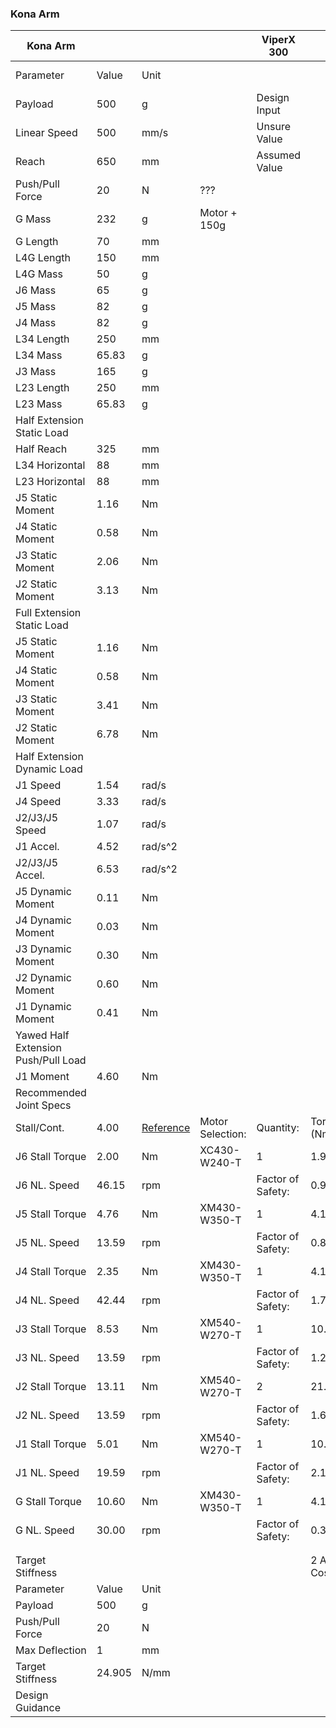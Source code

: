 ### Kona Arm
| Kona Arm                            |        |                                                                                                                                     |                  | ViperX 300        |             | WidowX 250  |
| ----------------------------------- | ------ | ----------------------------------------------------------------------------------------------------------------------------------- | ---------------- | ----------------- | ----------- | ----------- |
| Parameter                           | Value  | Unit                                                                                                                                |                  |                   |             | Joint Label | Servo | Quantity | Stall Torque (Nm) | Joint Torque (Nm) | NL Speed (rpm) |  | Joint Label | Servo | Quantity | Motor Torque (Nm) | Joint Torque (Nm) | NL Speed (rpm) |
| Payload                             | 500    | g                                                                                                                                   |                  | Design Input      |             | G           | [XM540-W270-T](https://www.robotis.us/dynamixel-xm540-w270-t/) | 1 | 10.6 | 10.6 | 30 |  | G | [XM430-W350-T](https://www.robotis.us/dynamixel-xm430-w350-t/) | 1 | 4.1 | 4.1 | 46 |
| Linear Speed                        | 500    | mm/s                                                                                                                                |                  | Unsure Value      |             | J6          | [XM430-W350-T](https://www.robotis.us/dynamixel-xm430-w350-t/) | 1 | 4.1 | 4.1 | 46 |  | J6 | [XL430-W250-T](https://www.robotis.us/dynamixel-xl430-w250-t/) | 1 | 1.5 | 1.5 | 61 |
| Reach                               | 650    | mm                                                                                                                                  |                  | Assumed Value     |             | J5          | [XM540-W270-T](https://www.robotis.us/dynamixel-xm540-w270-t/) | 1 | 10.6 | 10.6 | 30 |  | J5 | [XM430-W350-T](https://www.robotis.us/dynamixel-xm430-w350-t/) | 1 | 4.1 | 4.1 | 46 |
| Push/Pull Force                     | 20     | N                                                                                                                                   | ???              |                   |             | J4          | [XM430-W350-T](https://www.robotis.us/dynamixel-xm430-w350-t/) | 1 | 4.1 | 4.1 | 46 |  | J4 | [XL430-W250-T](https://www.robotis.us/dynamixel-xl430-w250-t/) | 1 | 1.5 | 1.5 | 61 |
| G Mass                              | 232    | g                                                                                                                                   | Motor + 150g     |                   |             | J3          | [XM540-W270-T](https://www.robotis.us/dynamixel-xm540-w270-t/) | 2 | 10.6 | 21.2 | 30 |  | J3 | [XM430-W350-T](https://www.robotis.us/dynamixel-xm430-w350-t/) | 2 | 4.1 | 8.2 | 46 |
| G Length                            | 70     | mm                                                                                                                                  |                  |                   |             | J2          | [XM540-W270-T](https://www.robotis.us/dynamixel-xm540-w270-t/) | 2 | 10.6 | 21.2 | 30 |  | J2 | [XM430-W350-T](https://www.robotis.us/dynamixel-xm430-w350-t/) | 2 | 4.1 | 8.2 | 46 |
| L4G Length                          | 150    | mm                                                                                                                                  |                  |                   |             | J1          | [XM540-W270-T](https://www.robotis.us/dynamixel-xm540-w270-t/) | 1 | 10.6 | 10.6 | 30 |  | J1 | [XM430-W350-T](https://www.robotis.us/dynamixel-xm430-w350-t/) | 1 | 4.1 | 4.1 | 46 |
| L4G Mass                            | 50     | g                                                                                                                                   |                  |                   |             |             |  |  |  |  |  |  |  |  |  |  |  |  |
| J6 Mass                             | 65     | g                                                                                                                                   |                  |                   |             |             |  |  |  |  |  |  |  |  |  |  |  |  |
| J5 Mass                             | 82     | g                                                                                                                                   |                  |                   |             |             |  |  |  |  |  |  |  |  |  |  |  |  |
| J4 Mass                             | 82     | g                                                                                                                                   |                  |                   |             |             |  |  |  |  |  |  |  |  |  |  |  |  |
| L34 Length                          | 250    | mm                                                                                                                                  |                  |                   |             |             |  |  |  |  |  |  |  |  |  |  |  |  |
| L34 Mass                            | 65.83  | g                                                                                                                                   |                  |                   |             |             |  |  |  |  |  |  |  |  |  |  |  |  |
| J3 Mass                             | 165    | g                                                                                                                                   |                  |                   |             |             |  |  |  |  |  |  |  |  |  |  |  |  |
| L23 Length                          | 250    | mm                                                                                                                                  |                  |                   |             |             |  |  |  |  |  |  |  |  |  |  |  |  |
| L23 Mass                            | 65.83  | g                                                                                                                                   |                  |                   |             |             |  |  |  |  |  |  |  |  |  |  |  |  |
| Half Extension Static Load          |        |                                                                                                                                     |                  |                   |             |             |  |  |  |  |  |  |  |  |  |  |
| Half Reach                          | 325    | mm                                                                                                                                  |                  |                   |             |             |  |  |  |  |  |  |  |  |  |  |  |  |
| L34 Horizontal                      | 88     | mm                                                                                                                                  |                  |                   |             |             |  |  |  |  |  |  |  |  |  |  |  |  |
| L23 Horizontal                      | 88     | mm                                                                                                                                  |                  |                   |             |             |  |  |  |  |  |  |  |  |  |  |  |  |
| J5 Static Moment                    | 1.16   | Nm                                                                                                                                  |                  |                   |             |             |  |  |  |  |  |  |  |  |  |  |  |  |
| J4 Static Moment                    | 0.58   | Nm                                                                                                                                  |                  |                   |             |             |  |  |  |  |  |  |  |  |  |  |  |  |
| J3 Static Moment                    | 2.06   | Nm                                                                                                                                  |                  |                   |             |             |  |  |  |  |  |  |  |  |  |  |  |  |
| J2 Static Moment                    | 3.13   | Nm                                                                                                                                  |                  |                   |             |             |  |  |  |  |  |  |  |  |  |  |  |  |
| Full Extension Static Load          |        |                                                                                                                                     |                  |                   |             |             |  |  |  |  |  |  |  |  |  |  |
| J5 Static Moment                    | 1.16   | Nm                                                                                                                                  |                  |                   |             |             |  |  |  |  |  |  |  |  |  |  |  |  |
| J4 Static Moment                    | 0.58   | Nm                                                                                                                                  |                  |                   |             |             |  |  |  |  |  |  |  |  |  |  |  |  |
| J3 Static Moment                    | 3.41   | Nm                                                                                                                                  |                  |                   |             |             |  |  |  |  |  |  |  |  |  |  |  |  |
| J2 Static Moment                    | 6.78   | Nm                                                                                                                                  |                  |                   |             |             |  |  |  |  |  |  |  |  |  |  |  |  |
| Half Extension Dynamic Load         |        |                                                                                                                                     |                  |                   |             |             |  |  |  |  |  |  |  |  |  |  |
| J1 Speed                            | 1.54   | rad/s                                                                                                                               |                  |                   |             |             |  |  |  |  |  |  |  |  |  |  |  |  |
| J4 Speed                            | 3.33   | rad/s                                                                                                                               |                  |                   |             |             |  |  |  |  |  |  |  |  |  |  |  |  |
| J2/J3/J5 Speed                      | 1.07   | rad/s                                                                                                                               |                  |                   |             |             |  |  |  |  |  |  |  |  |  |  |  |  |
| J1 Accel.                           | 4.52   | rad/s^2                                                                                                                             |                  |                   |             |             |  |  |  |  |  |  |  |  |  |  |  |  |
| J2/J3/J5 Accel.                     | 6.53   | rad/s^2                                                                                                                             |                  |                   |             |             |  |  |  |  |  |  |  |  |  |  |  |  |
| J5 Dynamic Moment                   | 0.11   | Nm                                                                                                                                  |                  |                   |             |             |  |  |  |  |  |  |  |  |  |  |  |  |
| J4 Dynamic Moment                   | 0.03   | Nm                                                                                                                                  |                  |                   |             |             |  |  |  |  |  |  |  |  |  |  |  |  |
| J3 Dynamic Moment                   | 0.30   | Nm                                                                                                                                  |                  |                   |             |             |  |  |  |  |  |  |  |  |  |  |  |  |
| J2 Dynamic Moment                   | 0.60   | Nm                                                                                                                                  |                  |                   |             |             |  |  |  |  |  |  |  |  |  |  |  |  |
| J1 Dynamic Moment                   | 0.41   | Nm                                                                                                                                  |                  |                   |             |             |  |  |  |  |  |  |  |  |  |  |  |  |
| Yawed Half Extension Push/Pull Load |        |                                                                                                                                     |                  |                   |             |             |  |  |  |  |  |  |  |  |  |  |
| J1 Moment                           | 4.60   | Nm                                                                                                                                  |                  |                   |             |             |  |  |  |  |  |  |  |  |  |  |  |  |
| Recommended Joint Specs             |        |                                                                                                                                     |                  |                   |             |             |  |  |  |  |  |  |  |  |  |  |
| Stall/Cont.                         | 4.00   | [Reference](https://www.robotis.us/robotis-blog/torque-ratings/#:~:text=Take%20a%20look%20at%20this,(but%20less%20total%20torque).) | Motor Selection: | Quantity:         | Torque (Nm) | Speed (rpm) | Mass (g) | Cost |  |  |  |  |  |  |  |  |  |  |
| J6 Stall Torque                     | 2.00   | Nm                                                                                                                                  | XC430-W240-T     | 1                 | 1.9         | 70          | 65 | $119.90 |  |  |  |  |  |  |  |  |  |  |
| J6 NL. Speed                        | 46.15  | rpm                                                                                                                                 |                  | Factor of Safety: | 0.95        | 1.52        |  |  |  |  |  |  |  |  |  |  |  |  |
| J5 Stall Torque                     | 4.76   | Nm                                                                                                                                  | XM430-W350-T     | 1                 | 4.1         | 46          | 82 | $269.90 |  | XM430-W350-T | XC430-W240-T | XL430-W250-T \*2 |
| J5 NL. Speed                        | 13.59  | rpm                                                                                                                                 |                  | Factor of Safety: | 0.86        | 3.38        |  |  |  | 0.86 | 3.38 | $269.00 | 0.4 | 5.15 | $119.00 | 0.63 | 4.49 | $99.00 |
| J4 Stall Torque                     | 2.35   | Nm                                                                                                                                  | XM430-W350-T     | 1                 | 4.1         | 46          | 82 | $269.90 |  | XM430-W350-T | XC430-W240-T | XL430-W250-T |
| J4 NL. Speed                        | 42.44  | rpm                                                                                                                                 |                  | Factor of Safety: | 1.74        | 1.08        |  |  |  | 1.74 | 1.08 | $269.00 | 0.81 | 1.65 | $119.00 | 0.64 | 1.44 | $49.00 |
| J3 Stall Torque                     | 8.53   | Nm                                                                                                                                  | XM540-W270-T     | 1                 | 10.6        | 30          | 165 | $419.90 |  | XM540-W270-T | XM430-W350-T | XC430-W240-T \*2 |
| J3 NL. Speed                        | 13.59  | rpm                                                                                                                                 |                  | Factor of Safety: | 1.24        | 2.21        |  |  |  | 1.25 | 2.21 | $419.00 | 0.48 | 3.38 | $269.00 | 0.45 | 5.15 | $239.00 |
| J2 Stall Torque                     | 13.11  | Nm                                                                                                                                  | XM540-W270-T     | 2                 | 21.2        | 30          | 330 | $839.80 |  | XM540-W270-T \*2 | XM540-W270-T | XM430-W350-T |
| J2 NL. Speed                        | 13.59  | rpm                                                                                                                                 |                  | Factor of Safety: | 1.62        | 2.21        |  |  |  | 1.63 | 2.21 | $839.00 | 0.80 | 2.21 | $419.00 | 0.63 | 3.38 | $539.00 |
| J1 Stall Torque                     | 5.01   | Nm                                                                                                                                  | XM540-W270-T     | 1                 | 10.6        | 30          | 165 | $419.90 |  |  |  |  |  |  |  |  |  |  |
| J1 NL. Speed                        | 19.59  | rpm                                                                                                                                 |                  | Factor of Safety: | 2.12        | 1.53        |  |  |  |  |  |  |  |  |  |  |  |  |
| G Stall Torque                      | 10.60  | Nm                                                                                                                                  | XM430-W350-T     | 1                 | 4.1         | 46          | 82 | $269.90 |  |  | Quantity 1 Arm | Quantity 2 Arm |  |  |  |  |  |  |
| G NL. Speed                         | 30.00  | rpm                                                                                                                                 |                  | Factor of Safety: | 0.39        | 1.53        |  |  |  | XC430-W240-T | 1 | 2 |  |  |  |  |  |  |
|                                     |        |                                                                                                                                     |                  |                   |             |             | 1 Arm Cost: | $2,609.20 | USD | XM430-W350-T | 3 | 6 |  |  |  |  |  |  |
|                                     |        |                                                                                                                                     |                  |                   |             |             |  | $3,470.24 | CAD | XM540-W270-T | 3 | 6 |  |  |  |  |  |  |
| Target Stiffness                    |        |                                                                                                                                     |                  |                   | 2 Arm Cost: | $5,218.40   | USD |  |  |  |  |  |  |  |  |  |
| Parameter                           | Value  | Unit                                                                                                                                |                  |                   |             |             |  | $6,940.47 | CAD | Structure |  |  |  |  |  |
| Payload                             | 500    | g                                                                                                                                   |                  |                   |             |             |  |  |  | [30mm Carbon Tube](https://www.amazon.ca/Length-Carbon-40x37x600MM-Available-Wrapped/dp/B09TYYJ1M4/ref=sr_1_4?crid=2YK9F2OBH9W22&keywords=32mm%2Bcarbon%2Bfiber%2Btube&qid=1699151467&refinements=p_85%3A5690392011&rnid=5690384011&rps=1&sprefix=32mm%2Bcarbon%2Bfiber%2Btube%2Caps%2C74&sr=8-4&th=1) | Amazon |  |  |  |  |  |  |
| Push/Pull Force                     | 20     | N                                                                                                                                   |                  |                   |             |             |  |  |  | [30mm Carbon Tube](https://www.aliexpress.com/w/wholesale-30mm-carbon-fiber-tube.html?spm=a2g0o.productlist.search.0) | Aliexpress |  |  |  |  |  |  |
| Max Deflection                      | 1      | mm                                                                                                                                  |                  |                   |             |             |  |  |  | [30mm Carbon Tube](https://www.aliexpress.com/item/1005005255644250.html?spm=a2g0o.productlist.main.7.5a823be3tFXuW2&algo_pvid=e7b2dbd5-9587-4042-a349-29e19991c6c5&algo_exp_id=e7b2dbd5-9587-4042-a349-29e19991c6c5-3&pdp_npi=4%40dis%21CAD%2118.87%2113.24%21%21%2198.21%21%21%402103237316991516106774074ee103%2112000032379628779%21sea%21CA%21730391725%21AC&curPageLogUid=nvNBOIj9bzbo) | Aliexpress |  |  |  |  |  |  |
| Target Stiffness                    | 24.905 | N/mm                                                                                                                                |                  |                   |             |             |  |  |  | [30mm Carbon Tube](https://www.aliexpress.com/item/1005004410446882.html?spm=a2g0o.productlist.main.17.5a823be3tFXuW2&algo_pvid=e7b2dbd5-9587-4042-a349-29e19991c6c5&algo_exp_id=e7b2dbd5-9587-4042-a349-29e19991c6c5-8&pdp_npi=4%40dis%21CAD%215.73%210.69%21%21%214.07%21%21%402103237316991516106774074ee103%2112000029085755564%21sea%21CA%21730391725%21AC&curPageLogUid=Z3H8fjPnEULQ) | Aliexpress |  |  |  |  |  |  |
| Design Guidance                     |        |                                                                                                                                     |                  |                   |             |             |  | [540 Moving Frame](https://www.mouser.ca/ProductDetail/ROBOTIS/903-0270-300?qs=MLItCLRbWswDwrPUt%252BJPIw%3D%3D) |  | Mouser |  |  |  |  |  |